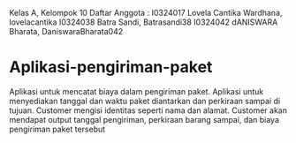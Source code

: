 Kelas A, Kelompok 10
Daftar Anggota :
I0324017 Lovela Cantika Wardhana, lovelacantika
I0324038 Batra Sandi, Batrasandi38
I0324042 dANISWARA Bharata, DaniswaraBharata042
# Aplikasi-pengiriman-paket
Aplikasi untuk mencatat biaya dalam pengiriman paket. Aplikasi untuk menyediakan tanggal dan waktu paket diantarkan dan perkiraan sampai di tujuan. Customer mengisi identitas seperti nama dan alamat. Customer akan mendapat output tanggal pengiriman, perkiraan barang sampai, dan biaya pengiriman paket tersebut
